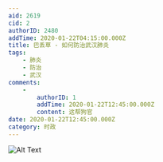 ```yaml
---
aid: 2619
cid: 2
authorID: 2480
addTime: 2020-01-22T04:15:00.000Z
title: 巴丢草 - 如何防治武汉肺炎
tags:
    - 肺炎
    - 防治
    - 武汉
comments:
    -
        authorID: 1
        addTime: 2020-01-22T12:45:00.000Z
        content: 这帮狗官
date: 2020-01-22T12:45:00.000Z
category: 时政
---
```


![Alt Text](https://i.imgur.com/NnyK5M6.jpg)
